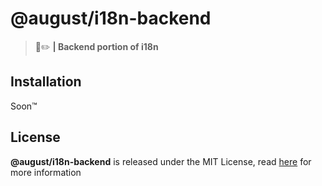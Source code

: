# @august/i18n-backend
> :ghost::pencil2: **| Backend portion of i18n**

## Installation
Soon:tm:

## License
**@august/i18n-backend** is released under the MIT License, read [here](../../LICENSE) for more information